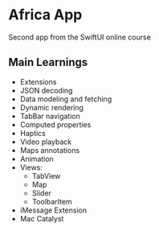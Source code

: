 # Africa App

Second app from the SwiftUI online course

## Main Learnings

- Extensions
- JSON decoding
- Data modeling and fetching
- Dynamic rendering
- TabBar navigation
- Computed properties
- Haptics
- Video playback
- Maps annotations
- Animation
- Views:
  - TabView
  - Map
  - Slider
  - ToolbarItem
- iMessage Extension
- Mac Catalyst

